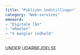 ```yaml
---
title: "Publizon indstillinger"
category: "Web-services"
emneord: 
- "Digitale lån"
- "eReolen"
- "X mangler indhold"
---
```


UNDER UDARBEJDELSE

